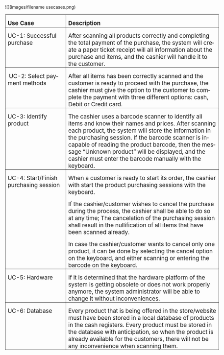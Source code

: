 
![](images/filename usecases.png)

<html>

<head>
<meta http-equiv=Content-Type content="text/html; charset=windows-1252">
<meta name=Generator content="Microsoft Word 15 (filtered)">

<!--
 /* Font Definitions */
 @font-face
	{font-family:"Cambria Math";
	panose-1:2 4 5 3 5 4 6 3 2 4;}
@font-face
	{font-family:Calibri;
	panose-1:2 15 5 2 2 2 4 3 2 4;}
 /* Style Definitions */
 p.MsoNormal, li.MsoNormal, div.MsoNormal
	{margin-top:0cm;
	margin-right:0cm;
	margin-bottom:8.0pt;
	margin-left:0cm;
	line-height:107%;
	font-size:11.0pt;
	font-family:"Calibri",sans-serif;}
.MsoChpDefault
	{font-family:"Calibri",sans-serif;}
.MsoPapDefault
	{margin-bottom:8.0pt;
	line-height:107%;}
@page WordSection1
	{size:612.0pt 792.0pt;
	margin:72.0pt 72.0pt 99.25pt 72.0pt;}
div.WordSection1
	{page:WordSection1;}
-->


</head>

<body lang=EN-CA style='word-wrap:break-word'>

<div class=WordSection1>

<table class=MsoTableGrid border=1 cellspacing=0 cellpadding=0 width=698
 style='width:523.2pt;border-collapse:collapse;border:none'>
 <tr style='height:31.05pt'>
  <td width=189 valign=top style='width:141.5pt;border:solid windowtext 1.0pt;
  padding:0cm 5.4pt 0cm 5.4pt;height:31.05pt'>
  <p class=MsoNormal style='margin-bottom:0cm;line-height:normal'><b><span
  style='font-size:14.0pt'>Use Case</span></b></p>
  </td>
  <td width=509 valign=top style='width:381.7pt;border:solid windowtext 1.0pt;
  border-left:none;padding:0cm 5.4pt 0cm 5.4pt;height:31.05pt'>
  <p class=MsoNormal style='margin-bottom:0cm;line-height:normal'><b><span
  style='font-size:14.0pt'>Description</span></b></p>
  </td>
 </tr>
 <tr style='height:81.5pt'>
  <td width=189 valign=top style='width:141.5pt;border:solid windowtext 1.0pt;
  border-top:none;padding:0cm 5.4pt 0cm 5.4pt;height:81.5pt'>
  <p class=MsoNormal style='margin-bottom:0cm;line-height:normal'><span
  style='font-size:14.0pt'>UC-1: Successful purchase</span></p>
  </td>
  <td width=509 valign=top style='width:381.7pt;border-top:none;border-left:
  none;border-bottom:solid windowtext 1.0pt;border-right:solid windowtext 1.0pt;
  padding:0cm 5.4pt 0cm 5.4pt;height:81.5pt'>
  <p class=MsoNormal style='margin-bottom:0cm;line-height:normal'><span
  style='font-size:14.0pt'>After scanning all products correctly and completing
  the total payment of the purchase, the system will create a paper ticket
  receipt will all information about the purchase and items, and the cashier will
  handle it to the customer.</span></p>
  </td>
 </tr>
 <tr style='height:69.85pt'>
  <td width=189 valign=top style='width:141.5pt;border:solid windowtext 1.0pt;
  border-top:none;padding:0cm 5.4pt 0cm 5.4pt;height:69.85pt'>
  <p class=MsoNormal style='margin-bottom:0cm;line-height:normal'> <span
  style='font-size:14.0pt'>UC-2: Select payment methods </span></p>
  </td>
  <td width=509 valign=top style='width:381.7pt;border-top:none;border-left:
  none;border-bottom:solid windowtext 1.0pt;border-right:solid windowtext 1.0pt;
  padding:0cm 5.4pt 0cm 5.4pt;height:69.85pt'>
  <p class=MsoNormal style='margin-bottom:0cm;line-height:normal'><span
  style='font-size:14.0pt'>After all items has been correctly scanned and the
  customer is ready to proceed with the purchase, the cashier must give the
  option to the customer to complete the payment with three different options:
  cash, Debit or Credit card.</span></p>
  </td>
 </tr>
 <tr style='height:127.55pt'>
  <td width=189 valign=top style='width:141.5pt;border:solid windowtext 1.0pt;
  border-top:none;padding:0cm 5.4pt 0cm 5.4pt;height:127.55pt'>
  <p class=MsoNormal style='margin-bottom:0cm;line-height:normal'><span
  style='font-size:14.0pt'>UC-3: Identify product</span></p>
  </td>
  <td width=509 valign=top style='width:381.7pt;border-top:none;border-left:
  none;border-bottom:solid windowtext 1.0pt;border-right:solid windowtext 1.0pt;
  padding:0cm 5.4pt 0cm 5.4pt;height:127.55pt'>
  <p class=MsoNormal style='margin-bottom:0cm;line-height:normal'><span
  style='font-size:14.0pt'>The cashier uses a barcode scanner to identify all
  items and know their names and prices. After scanning each product, the
  system will store the information in the purchasing session. If the barcode
  scanner is incapable of reading the product barcode, then the message
  “Unknown product” will be displayed, and the cashier must enter the barcode
  manually with the keyboard.</span></p>
  </td>
 </tr>
 <tr style='height:141.2pt'>
  <td width=189 valign=top style='width:141.5pt;border:solid windowtext 1.0pt;
  border-top:none;padding:0cm 5.4pt 0cm 5.4pt;height:141.2pt'>
  <p class=MsoNormal style='margin-bottom:0cm;line-height:normal'><span
  style='font-size:14.0pt'>UC-4: Start/Finish purchasing session</span></p>
  </td>
  <td width=509 valign=top style='width:381.7pt;border-top:none;border-left:
  none;border-bottom:solid windowtext 1.0pt;border-right:solid windowtext 1.0pt;
  padding:0cm 5.4pt 0cm 5.4pt;height:141.2pt'>
  <p class=MsoNormal style='margin-bottom:0cm;line-height:normal'><span
  style='font-size:14.0pt'>When a customer is ready to start its order, the
  cashier with start the product purchasing sessions with the keyboard. </span></p>
  <p class=MsoNormal style='margin-bottom:0cm;line-height:normal'><span
  style='font-size:14.0pt'>If the cashier/customer wishes to cancel the
  purchase during the process, the cashier shall be able to do so at any time;
  The cancelation of the purchasing session shall result in the nullification
  of all items that have been scanned already. </span></p>
  <p class=MsoNormal style='margin-bottom:0cm;line-height:normal'><span
  style='font-size:14.0pt'>In case the cashier/customer wants to cancel only
  one product, it can be done by selecting the cancel option on the keyboard,
  and either scanning or entering the barcode on the keyboard. </span></p>
  </td>
 </tr>
 <tr style='height:57.85pt'>
  <td width=189 valign=top style='width:141.5pt;border:solid windowtext 1.0pt;
  border-top:none;padding:0cm 5.4pt 0cm 5.4pt;height:57.85pt'>
  <p class=MsoNormal style='margin-bottom:0cm;line-height:normal'><span
  style='font-size:14.0pt'>UC-5: Hardware</span></p>
  </td>
  <td width=509 valign=top style='width:381.7pt;border-top:none;border-left:
  none;border-bottom:solid windowtext 1.0pt;border-right:solid windowtext 1.0pt;
  padding:0cm 5.4pt 0cm 5.4pt;height:57.85pt'>
  <p class=MsoNormal style='margin-bottom:0cm;line-height:normal'><span
  style='font-size:14.0pt'>If it is determined that the hardware platform of
  the system is getting obsolete or does not work properly anymore, the system
  administrator will be able to change it without inconveniences. </span></p>
  </td>
 </tr>
 <tr style='height:42.05pt'>
  <td width=189 valign=top style='width:141.5pt;border:solid windowtext 1.0pt;
  border-top:none;padding:0cm 5.4pt 0cm 5.4pt;height:42.05pt'>
  <p class=MsoNormal style='margin-bottom:0cm;line-height:normal'><span
  style='font-size:14.0pt'>UC-6: Database </span></p>
  </td>
  <td width=509 valign=top style='width:381.7pt;border-top:none;border-left:
  none;border-bottom:solid windowtext 1.0pt;border-right:solid windowtext 1.0pt;
  padding:0cm 5.4pt 0cm 5.4pt;height:42.05pt'>
  <p class=MsoNormal style='margin-bottom:0cm;line-height:normal'><span
  style='font-size:14.0pt'>Every product that is being offered in the store/website
  must have been stored in a local database of products in the cash registers. Every
  product must be stored in the database with anticipation, so when the product
  is already available for the customers, there will not be any inconvenience
  when scanning them.</span></p>
  </td>
 </tr>
</table>

<p class=MsoNormal>&nbsp;</p>

</div>

</body>

</html>
